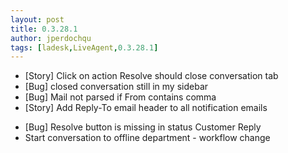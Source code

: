 ```yaml
---
layout: post
title: 0.3.28.1
author: jperdochqu
tags: [ladesk,LiveAgent,0.3.28.1]
---
```


- [Story] Click on action Resolve should close conversation tab
- [Bug] closed conversation still in my sidebar
- [Bug] Mail not parsed if From contains comma
- [Story] Add Reply-To email header to all notification emails

<!--more-->

- [Bug] Resolve button is missing in status Customer Reply
- Start conversation to offline department - workflow change
